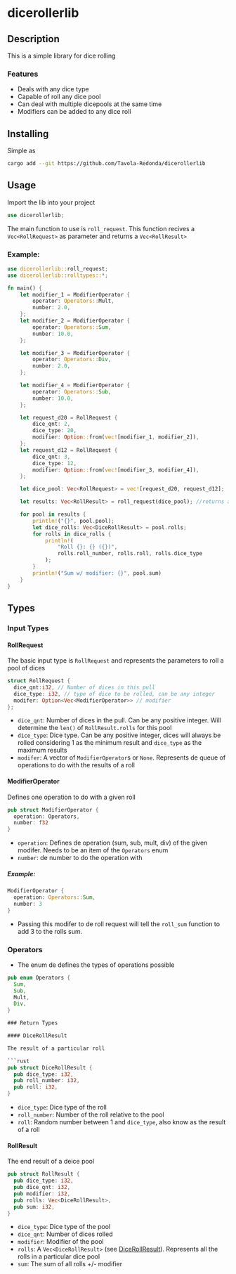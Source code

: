 # dicerollerlib

## Description

This is a simple library for dice rolling

### Features

- Deals with any dice type
- Capable of roll any dice pool
- Can deal with multiple dicepools at the same time
- Modifiers can be added to any dice roll

## Installing

Simple as

```bash
cargo add --git https://github.com/Tavola-Redonda/dicerollerlib
```

## Usage

Import the lib into your project

```rust
use dicerollerlib;
```

The main function to use is `roll_request`. This function recives a `Vec<RollRequest>` as parameter and returns a `Vec<RollResult>`

### Example:

```rust
use dicerollerlib::roll_request;
use dicerollerlib::rolltypes::*;

fn main() {
    let modifier_1 = ModifierOperator {
        operator: Operators::Mult,
        number: 2.0,
    };
    let modifier_2 = ModifierOperator {
        operator: Operators::Sum,
        number: 10.0,
    };

    let modifier_3 = ModifierOperator {
        operator: Operators::Div,
        number: 2.0,
    };

    let modifier_4 = ModifierOperator {
        operator: Operators::Sub,
        number: 10.0,
    };

    let request_d20 = RollRequest {
        dice_qnt: 2,
        dice_type: 20,
        modifier: Option::from(vec![modifier_1, modifier_2]),
    };
    let request_d12 = RollRequest {
        dice_qnt: 3,
        dice_type: 12,
        modifier: Option::from(vec![modifier_3, modifier_4]),
    };

    let dice_pool: Vec<RollRequest> = vec![request_d20, request_d12];

    let results: Vec<RollResult> = roll_request(dice_pool); //returns a vector of RollResult

    for pool in results {
        println!("{}", pool.pool);
        let dice_rolls: Vec<DiceRollResult> = pool.rolls;
        for rolls in dice_rolls {
            println!(
                "Roll {}: {} ({})",
                rolls.roll_number, rolls.roll, rolls.dice_type
            );
        }
        println!("Sum w/ modifier: {}", pool.sum)
    }
}
```

## Types

### Input Types

#### RollRequest

The basic input type is `RollRequest` and represents the parameters to roll a pool of dices

```rust
struct RollRequest {
  dice_qnt:i32, // Number of dices in this pull
  dice_type: i32, // type of dice to be rolled, can be any integer
  modifer: Option<Vec<ModifierOperator>> // modifier
};
```

- `dice_qnt`: Number of dices in the pull. Can be any positive integer. Will determine the `len()` of `RollResult.rolls` for this pool
- `dice_type`: Dice type. Can be any positive integer, dices will always be rolled considering 1 as the minimum result and `dice_type` as the maximum results
- `modifer`: A vector of `ModifierOperator`s or `None`. Represents de queue of operations to do with the results of a roll

#### ModifierOperator

Defines one operation to do with a given roll

```rust
pub struct ModifierOperator {
  operation: Operators,
  number: f32
}
```

- `operation`: Defines de operation (sum, sub, mult, div) of the given modifer. Needs to be an item of the `Operators` enum
- `number`: de number to do the operation with

##### _Example_:

```rust
ModifierOperator {
  operation: Operators::Sum,
  number: 3
}
```

- Passing this modifer to de roll request will tell the `roll_sum` function to add 3 to the rolls sum.

### Operators

- The enum de defines the types of operations possible

````rust
pub enum Operators {
  Sum,
  Sub,
  Mult,
  Div,
}

### Return Types

#### DiceRollResult

The result of a particular roll

```rust
pub struct DiceRollResult {
  pub dice_type: i32,
  pub roll_number: i32,
  pub roll: i32,
}
````

- `dice_type`: Dice type of the roll
- `roll_number`: Number of the roll relative to the pool
- `roll`: Random number between 1 and `dice_type`, also know as the result of a roll

#### RollResult

The end result of a deice pool

```rust
pub struct RollResult {
  pub dice_type: i32,
  pub dice_qnt: i32,
  pub modifier: i32,
  pub rolls: Vec<DiceRollResult>,
  pub sum: i32,
}
```

- `dice_type`: Dice type of the pool
- `dice_qnt`: Number of dices rolled
- `modifier`: Modifier of the pool
- `rolls`: A `Vec<DiceRollResult>` (see [DiceRollResult](#dicerollresult)). Represents all the rolls in a particular dice pool
- `sum`: The sum of all rolls +/- modifier
